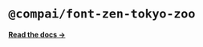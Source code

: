 # `@compai/font-zen-tokyo-zoo`

[**Read the docs &rarr;**](https://components.ai/docs/typefaces/zen-tokyo-zoo)
